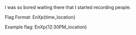 I was so bored waiting there that I started recording people.

Flag Format: EnXp{time_location}

Example flag: EnXp{12:30PM_location}
